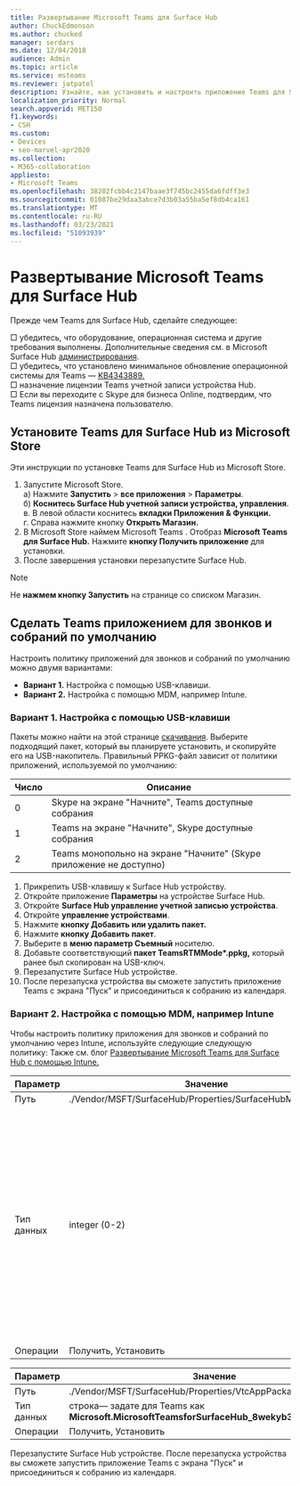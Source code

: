 ```yaml
---
title: Развертывание Microsoft Teams для Surface Hub
author: ChuckEdmonson
ms.author: chucked
manager: serdars
ms.date: 12/04/2018
audience: Admin
ms.topic: article
ms.service: msteams
ms.reviewer: jatpatel
description: Узнайте, как установить и настроить приложение Teams для Surface Hub, чтобы Teams по умолчанию приложение для звонков и собраний.
localization_priority: Normal
search.appverid: MET150
f1.keywords:
- CSH
ms.custom:
- Devices
- seo-marvel-apr2020
ms.collection:
- M365-collaboration
appliesto:
- Microsoft Teams
ms.openlocfilehash: 38202fcbb4c2147baae3f745bc2455da6fdff3e3
ms.sourcegitcommit: 01087be29daa3abce7d3b03a55ba5ef8db4ca161
ms.translationtype: MT
ms.contentlocale: ru-RU
ms.lasthandoff: 03/23/2021
ms.locfileid: "51093939"
---
```

<a name="deploy-microsoft-teams-for-surface-hub"></a>Развертывание Microsoft Teams для Surface Hub
======================================

Прежде чем Teams для Surface Hub, сделайте следующее:

 □ убедитесь, что оборудование, операционная система и другие требования выполнены. Дополнительные сведения см. в Microsoft Surface Hub [администрирования](/surface-hub/).<br>
 □ убедитесь, что установлено минимальное обновление операционной системы для Teams — [KB4343889.](https://support.microsoft.com/help/4343889)<br>
 □ назначение лицензии Teams учетной записи устройства Hub.<br>
 □ Если вы переходите с Skype для бизнеса Online, подтвердим, что Teams лицензия назначена пользователю.

## <a name="install-teams-for-surface-hub-from-the-microsoft-store"></a>Установите Teams для Surface Hub из Microsoft Store 

Эти инструкции по установке Teams для Surface Hub из Microsoft Store. 
 
1. Запустите Microsoft Store.<br>
   а) Нажмите **Запустить**  >  **все приложения**  >  **Параметры**.<br> б) **Коснитесь Surface Hub учетной записи устройства, управления**.<br>
   в. В левой области коснитесь **вкладки Приложения & Функции.**<br> г. Справа нажмите кнопку **Открыть Магазин.** 
2. В Microsoft Store наймем Microsoft Teams . Отобраз **Microsoft Teams для Surface Hub.** Нажмите **кнопку Получить приложение** для установки.  
3. После завершения установки перезапустите Surface Hub. 

> [!NOTE]
> Не **нажмем кнопку Запустить** на странице со списком Магазин.

## <a name="make-teams-the-default-calling-and-meetings-application"></a>Сделать Teams приложением для звонков и собраний по умолчанию
 
Настроить политику приложений для звонков и собраний по умолчанию можно двумя вариантами: 

- **Вариант 1.** Настройка с помощью USB-клавиши. 
- **Вариант 2.** Настройка с помощью MDM, например Intune.
 
### <a name="option-1-configure-via-usb-key"></a>Вариант 1. Настройка с помощью USB-клавиши 
 
Пакеты можно найти на этой странице [скачивания](https://1drv.ms/f/s!ArcnbnREun0Vnp9Wps9MlWB-UJZw3g). Выберите подходящий пакет, который вы планируете установить, и скопируйте его на USB-накопитель. Правильный PPKG-файл зависит от политики приложений, используемой по умолчанию: 

|Число  |Описание  |
|---------|---------|
|0     | Skype на экране "Начните", Teams доступные собрания        |
|1     | Teams на экране "Начните", Skype доступные собрания        |
|2     | Teams монопольно на экране "Начните" (Skype приложение не доступно)        |
 
1. Прикрепить USB-клавишу к Surface Hub устройству. 
2. Откройте приложение **Параметры** на устройстве Surface Hub. 
3. Откройте **Surface Hub управление учетной записью устройства**.
4. Откройте **управление устройствами**. 
5. Нажмите **кнопку Добавить или удалить пакет.** 
6. Нажмите **кнопку Добавить пакет**.
7. Выберите в **меню параметр Съемный** носителю. 
8. Добавьте соответствующий <strong>пакет TeamsRTMMode*.ppkg,</strong> который ранее был скопирован на USB-ключ. 
9. Перезапустите Surface Hub устройстве. 
10. После перезапуска устройства вы сможете запустить приложение Teams с экрана "Пуск" и присоединиться к собранию из календаря. 

### <a name="option-2-configure-via-mdm-such-as-intune"></a>Вариант 2. Настройка с помощью MDM, например Intune 

Чтобы настроить политику приложения для звонков и собраний по умолчанию через Intune, используйте следующие следующую политику: Также см. блог [Развертывание Microsoft Teams для Surface Hub с помощью Intune.](https://y0av.me/2018/07/16/deploy-the-microsoft-teams-for-surface-hub-app-using-intune/)

|Параметр   |Значение    |Описание    |
|----------|---------|---------|
|Путь      | ./Vendor/MSFT/SurfaceHub/Properties/SurfaceHubMeetingMode        |
|Тип данных | integer (0-2)   |0 — Skype на экране "Начните" и Teams доступные собрания<br>1 . Teams приложение на экране "Начните Skype доступные собрания"<br>2. Teams монопольное приложение на экране "Начните" (Skype приложение не доступно) |
|Операции| Получить, Установить        |

|Параметр   |Значение    |
|----------|---------|
|Путь      | ./Vendor/MSFT/SurfaceHub/Properties/VtcAppPackageId        |
|Тип данных | строка— задате для Teams как **Microsoft.MicrosoftTeamsforSurfaceHub_8wekyb3d8bbwe!Teams** |
|Операции| Получить, Установить        |

Перезапустите Surface Hub устройстве. После перезапуска устройства вы сможете запустить приложение Teams с экрана "Пуск" и присоединиться к собранию из календаря.